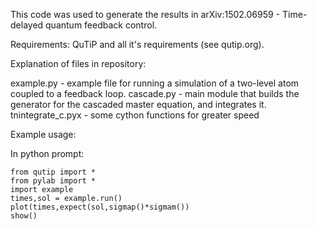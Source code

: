This code was used to generate the results in
arXiv:1502.06959 - Time-delayed quantum feedback control.

Requirements: QuTiP and all it's requirements (see qutip.org).

Explanation of files in repository:

example.py - example file for running a simulation of a two-level atom
             coupled to a feedback loop.
cascade.py - main module that builds the generator for the cascaded
             master equation, and integrates it.
tnintegrate_c.pyx - some cython functions for greater speed

Example usage:

In python prompt:

    from qutip import *
    from pylab import *
    import example
    times,sol = example.run()
    plot(times,expect(sol,sigmap()*sigmam())
    show()

